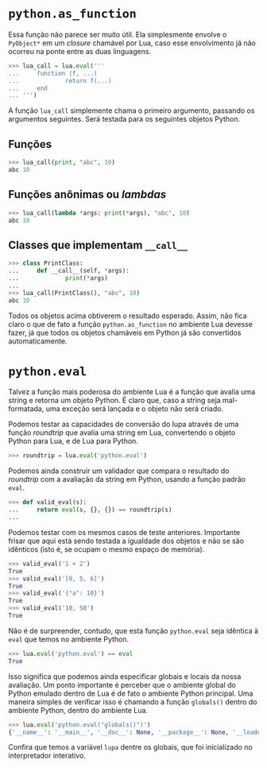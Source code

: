 # `python.as_function`

Essa função não parece ser muito útil. Ela simplesmente envolve o `PyObject*` em um *closure* chamável por Lua, caso esse envolvimento já não ocorreu na ponte entre as duas linguagens.

```py
>>> lua_call = lua.eval('''
...     function (f, ...)
...             return f(...)
...     end
... ''')
```

A função `lua_call` simplemente chama o primeiro argumento, passando os argumentos seguintes. Será testada para os seguintes objetos Python.

## Funções

```py
>>> lua_call(print, "abc", 10)
abc 10
```

## Funções anônimas ou *lambdas*

```py
>>> lua_call(lambda *args: print(*args), "abc", 10)
abc 10
```

## Classes que implementam `__call__`

```py
>>> class PrintClass:
...     def __call__(self, *args):
...             print(*args)
...
>>> lua_call(PrintClass(), "abc", 10)
abc 10
```

Todos os objetos acima obtiverem o resultado esperado. Assim, não fica claro o que de fato a função `python.as_function` no ambiente Lua devesse fazer, já que todos os objetos chamáveis em Python já são convertidos automaticamente.

# `python.eval`

Talvez a função mais poderosa do ambiente Lua é a função que avalia uma string e retorna um objeto Python. É claro que, caso a string seja mal-formatada, uma exceção será lançada e o objeto não será criado.

Podemos testar as capacidades de conversão do lupa através de uma função *roundtrip* que avalia uma string em Lua, convertendo o objeto Python para Lua, e de Lua para Python.

```py
>>> roundtrip = lua.eval('python.eval')
```

Podemos ainda construir um validador que compara o resultado do *roundtrip* com a avaliação da string em Python, usando a função padrão `eval`.

```py
>>> def valid_eval(s):
...     return eval(s, {}, {}) == roundtrip(s)
...
```

Podemos testar com os mesmos casos de teste anteriores. Importante frisar que aqui está sendo testada a igualdade dos objetos e não se são idênticos (isto é, se ocupam o mesmo espaço de memória).

```py
>>> valid_eval('1 + 2')
True
>>> valid_eval('[0, 5, 6]')
True
>>> valid_eval('{"a": 10}')
True
>>> valid_eval('10, 50')
True
```

Não é de surpreender, contudo, que esta função `python.eval` seja idêntica à `eval` que temos no ambiente Python.

```py
>>> lua.eval('python.eval') == eval
True
```

Isso significa que podemos ainda especificar globais e locais da nossa avaliação.
Um ponto importante é perceber que o ambiente global do Python emulado dentro de Lua é de fato o ambiente Python principal. Uma maneira simples de verificar isso é chamando a função `globals()` dentro do ambiente Python, dentro do ambiente Lua.

```py
>>> lua.eval('python.eval("globals()")')
{'__name__': '__main__', '__doc__': None, '__package__': None, '__loader__': <class '_frozen_importlib.BuiltinImporter'>, '__spec__': None, '__annotations__': {}, '__builtins__': <module 'builtins' (built-in)>, 'lupa': <module 'lupa' from '/home/guilherme/.pyenv/versions/3.6.11/lib/python3.6/site-packages/lupa/__init__.py'>, 'LuaRuntime': <class 'lupa._lupa.LuaRuntime'>, 'lua': <lupa._lupa.LuaRuntime object at 0x7fd861f5b8c8>}
```

Confira que temos a variável `lupa` dentre os globais, que foi inicializado no interpretador interativo.